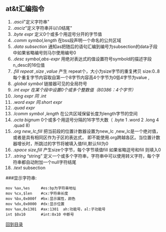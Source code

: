 ## at&t汇编指令
1. *.ascii*"定义字符串"
2. *.asciz*"定义字符串并以\0结尾"
3. *.byte expr* 定义0个或多个用逗号分开的字节值
4. *.comm symbol,length* 在bss段声明一个命名的公共区域
5. *.data subsection* 通知as把随后的语句汇编到编号为subsection的data子段中如果省略编号则马尔使用编号0
6. *.desc symbol,abs-expr* 用绝对表达式的值设置符号symbold的描述字段 n_desc的16位值
7. *.fill repeat ,size ,value* 产生 repeat个，大小为size字节的重复拷贝 size:0..8 每个重复字节内容取自第一个8字节内容高4个字节为0低4字节为value ,
8. *.global symbol* 链接器可见的全局符号
9. *.int expr 在某个段中设置0个或多个整数值（80386：4个字节）*
10. *.long expr 同 .int*
11. *.word expr 同.short expr*
12. *.quad expr*
13. *.lcomm symbol ,length* 在公共区域保留长度为length字节的空间
14. *.octa bignum* 0个或多个用逗号分隔的16字节大数（ .byte 1 .word 2 .long 4 .quad 8)
15. *.org new_lc,fill* 把当前段的位置计数器设置为new_lc ,new_lc是一个绝对值，或者是具有相同区作为子区的表达式， 即不能使用.org跨越各区。当位置计数器增长时，所跳过的字节将被填入值fill,默认fill为0
16. *.space size,fill* 产生size个字节，每个字节填值fill 如果省略逗号和fill 则填入0
17. *.string* “string” 定义一个或多个字符串，字符串中可以使用转义字符，每个字符串都自动附加一个null字符结尾
18. *.text* subsection
            
###显示字符串:          
```
mov %ax,%es     #es:bp为字符串地址
mov %cx,$len    #cx:字符串长度
mov %bx,0x000f  #bx:显示属性，颜色
mov %dx,0x0000  #dx:显示位置
mov %ax,0x1301  #ax:1301  ah:功能号，al:子功能号
int $0x10       #int:0x10 中断号
```

[回到目录](index.md)